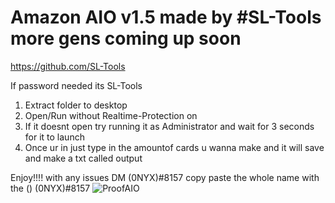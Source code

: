 # Amazon AIO v1.5 made by #SL-Tools more gens coming up soon

https://github.com/SL-Tools

If password needed its SL-Tools

1. Extract folder to desktop
2. Open/Run without Realtime-Protection on
3. If it doesnt open try running it as Administrator and wait for 3 seconds for it to launch
4. Once ur in just type in the amountof cards u wanna make and it will save and make a txt called output

Enjoy!!!! with any issues DM (0NYX)#8157 copy paste the whole name with the () (0NYX)#8157
![ProofAIO](https://user-images.githubusercontent.com/124719896/218340947-2c753499-e668-4ca9-9ccc-8d572b33f862.png)
